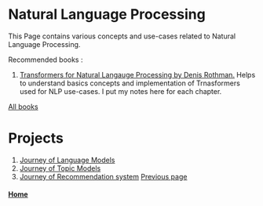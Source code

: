 
# Natural Language Processing 

This Page contains various concepts and use-cases related to Natural Language Processing.

Recommended books : 

1. [Transformers for Natural Langauge Processing by Denis Rothman.](./NLP/books/natural-language-understanding/README.md)
       Helps to understand basics concepts and implementation of Trnasformers used for NLP use-cases. I put my notes here for each chapter.
   
[All books](./NLP/books/README.md) 



# Projects 
1. [Journey of Language Models](./journey-of-langauge-models.md)
2. [Journey of Topic Models](./natural-language-processing.md)
3. [Journey of Recommendation system](./natural-language-processing.md)
[Previous page](./README.md)

#### [Home](./README.md) 
